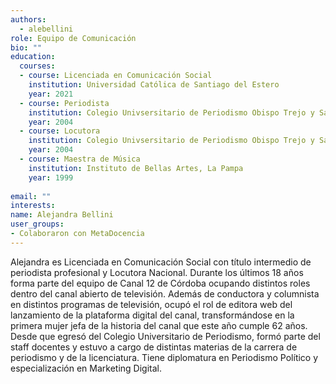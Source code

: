 ```yaml
---
authors:
  - alebellini
role: Equipo de Comunicación
bio: ""
education:
  courses:
  - course: Licenciada en Comunicación Social
    institution: Universidad Católica de Santiago del Estero
    year: 2021
  - course: Periodista
    institution: Colegio Univsersitario de Periodismo Obispo Trejo y Sanabria
    year: 2004
  - course: Locutora
    institution: Colegio Univsersitario de Periodismo Obispo Trejo y Sanabria
    year: 2004
  - course: Maestra de Música
    institution: Instituto de Bellas Artes, La Pampa
    year: 1999
    
email: ""
interests:
name: Alejandra Bellini
user_groups:
- Colaboraron con MetaDocencia
---
```


Alejandra es Licenciada en Comunicación Social con título intermedio de periodista profesional y Locutora Nacional. Durante los últimos 18 años forma parte del equipo de Canal 12 de Córdoba ocupando distintos roles dentro del canal abierto de televisión. Además de conductora y columnista en distintos programas de televisión, ocupó el rol de editora web del lanzamiento de la plataforma digital del canal, transformándose en la primera mujer jefa de la historia del canal que este año cumple 62 años.
Desde que egresó del Colegio Universitario de Periodismo, formó parte del staff docentes y estuvo a cargo de distintas materias de la carrera de periodismo y de la licenciatura.
Tiene diplomatura en Periodismo Político y especialización en Marketing Digital.
